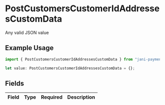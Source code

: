 # PostCustomersCustomerIdAddressesCustomData

Any valid JSON value

## Example Usage

```typescript
import { PostCustomersCustomerIdAddressesCustomData } from "jani-payments/models/operations";

let value: PostCustomersCustomerIdAddressesCustomData = {};
```

## Fields

| Field       | Type        | Required    | Description |
| ----------- | ----------- | ----------- | ----------- |